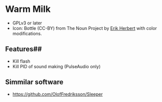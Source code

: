 # Warm Milk #

* GPLv3 or later
* Icon: Bottle (CC-BY) from The Noun Project by [Erik Herbert](http://thenounproject.com/term/bottle/12365/) with color modifications.

## Features##
* Kill flash
* Kill PID of sound making (PulseAudio only)

## Simmilar software ##
* https://github.com/OlofFredriksson/Sleeper

